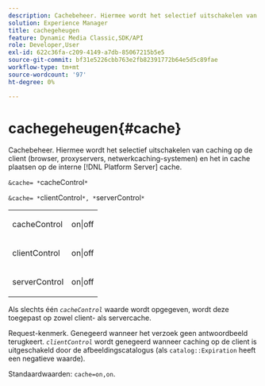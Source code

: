```yaml
---
description: Cachebeheer. Hiermee wordt het selectief uitschakelen van caching op de client (browser, proxyservers, netwerkcaching-systemen) en het in cache plaatsen op de interne [!DNL Platform Server] cache.
solution: Experience Manager
title: cachegeheugen
feature: Dynamic Media Classic,SDK/API
role: Developer,User
exl-id: 622c36fa-c209-4149-a7db-85067215b5e5
source-git-commit: bf31e5226cbb763e2fb82391772b64e5d5c89fae
workflow-type: tm+mt
source-wordcount: '97'
ht-degree: 0%

---
```


# cachegeheugen{#cache}

Cachebeheer. Hiermee wordt het selectief uitschakelen van caching op de client (browser, proxyservers, netwerkcaching-systemen) en het in cache plaatsen op de interne [!DNL Platform Server] cache.

`&cache= *`cacheControl`*`

`&cache= *`clientControl`*, *`serverControl`*`

<table id="simpletable_DA4D92F0AEF84FD49953876796058B7F"> 
 <tr class="strow"> 
  <td class="stentry"> <p><span class="codeph"> <span class="varname"> cacheControl</span></span> </p> </td> 
  <td class="stentry"> <p><span class="codeph"> on|off</span> </p></td> 
 </tr> 
 <tr class="strow"> 
  <td class="stentry"> <p><span class="codeph"> <span class="varname"> clientControl</span></span> </p></td> 
  <td class="stentry"> <p><span class="codeph"> on|off</span> </p></td> 
 </tr> 
 <tr class="strow"> 
  <td class="stentry"> <p><span class="codeph"> <span class="varname"> serverControl</span></span> </p></td> 
  <td class="stentry"> <p><span class="codeph"> on|off</span> </p></td> 
 </tr> 
</table>

Als slechts één *`cacheControl`* waarde wordt opgegeven, wordt deze toegepast op zowel client- als servercache.

Request-kenmerk. Genegeerd wanneer het verzoek geen antwoordbeeld terugkeert. *`clientControl`* wordt genegeerd wanneer caching op de client is uitgeschakeld door de afbeeldingscatalogus (als `catalog::Expiration` heeft een negatieve waarde).

Standaardwaarden: `cache=on,on`.
